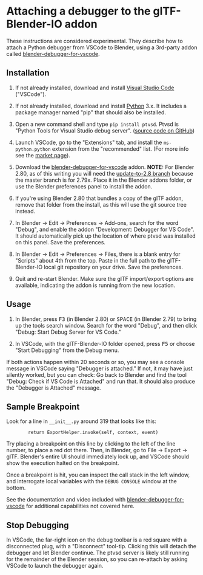 # Attaching a debugger to the glTF-Blender-IO addon

These instructions are considered experimental.  They describe how to attach a Python debugger from VSCode to Blender, using a 3rd-party addon called [blender-debugger-for-vscode](https://github.com/AlansCodeLog/blender-debugger-for-vscode).

## Installation

1. If not already installed, download and install [Visual Studio Code](https://code.visualstudio.com/) ("VSCode").

2. If not already installed, download and install [Python](https://www.python.org/downloads/) 3.x.  It includes a package manager named "pip" that should also be installed.

3. Open a new command shell and type `pip install ptvsd`.  Ptvsd is "Python Tools for Visual Studio debug server".  ([source code on GitHub](https://github.com/Microsoft/ptvsd))

4. Launch VSCode, go to the "Extensions" tab, and install the `ms-python.python` extension from the "recommended" list.  (For more info see the [market page](https://marketplace.visualstudio.com/items?itemName=ms-python.python)).

5. Download the [blender-debugger-for-vscode](https://github.com/AlansCodeLog/blender-debugger-for-vscode) addon.  **NOTE:** For Blender 2.80, as of this writing you will need the [update-to-2.8 branch](https://github.com/AlansCodeLog/blender-debugger-for-vscode/tree/update-to-2.8) because the master branch is for 2.79x.  Place it in the Blender addons folder, or use the Blender preferences panel to install the addon.

6. If you're using Blender 2.80 that bundles a copy of the glTF addon, remove that folder from the install, as this will use the git source tree instead.

7. In Blender -> Edit -> Preferences -> Add-ons, search for the word "Debug", and enable the addon "Development: Debugger for VS Code".  It should automatically pick up the location of where ptvsd was installed on this panel.  Save the preferences.

8. In Blender -> Edit -> Preferences -> Files, there is a blank entry for "Scripts" about 4th from the top.  Paste in the full path to the glTF-Blender-IO local git repository on your drive.  Save the preferences.

9. Quit and re-start Blender.  Make sure the glTF import/export options are available, indicating the addon is running from the new location.

## Usage

1. In Blender, press <kbd>F3</kbd> (in Blender 2.80) or <kbd>SPACE</kbd> (in Blender 2.79) to bring up the tools search window.  Search for the word "Debug", and then click "Debug: Start Debug Server for VS Code."

2. In VSCode, with the glTF-Blender-IO folder opened, press <kbd>F5</kbd> or choose "Start Debugging" from the Debug menu.

If both actions happen within 20 seconds or so, you may see a console message in VSCode saying "Debugger is attached."  If not, it may have just silently worked, but you can check: Go back to Blender and find the tool "Debug: Check if VS Code is Attached" and run that.  It should also produce the "Debugger is Attached" message.

## Sample Breakpoint

Look for a line in `__init__.py` around 319 that looks like this:

```
        return ExportHelper.invoke(self, context, event)
```

Try placing a breakpoint on this line by clicking to the left of the line number, to place a red dot there.  Then, in Blender, go to File -> Export -> glTF.  Blender's entire UI should immediately lock up, and VSCode should show the execution halted on the breakpoint.

Once a breakpoint is hit, you can inspect the call stack in the left window, and interrogate local variables with the `DEBUG CONSOLE` window at the bottom.

See the documentation and video included with [blender-debugger-for-vscode](https://github.com/AlansCodeLog/blender-debugger-for-vscode) for additional capabilities not covered here.

## Stop Debugging

In VSCode, the far-right icon on the debug toolbar is a red square with a disconnected plug, with a "Disconnect" tool-tip.  Clicking this will detach the debugger and let Blender continue.  The ptvsd server is likely still running for the remainder of the Blender session, so you can re-attach by asking VSCode to launch the debugger again.


